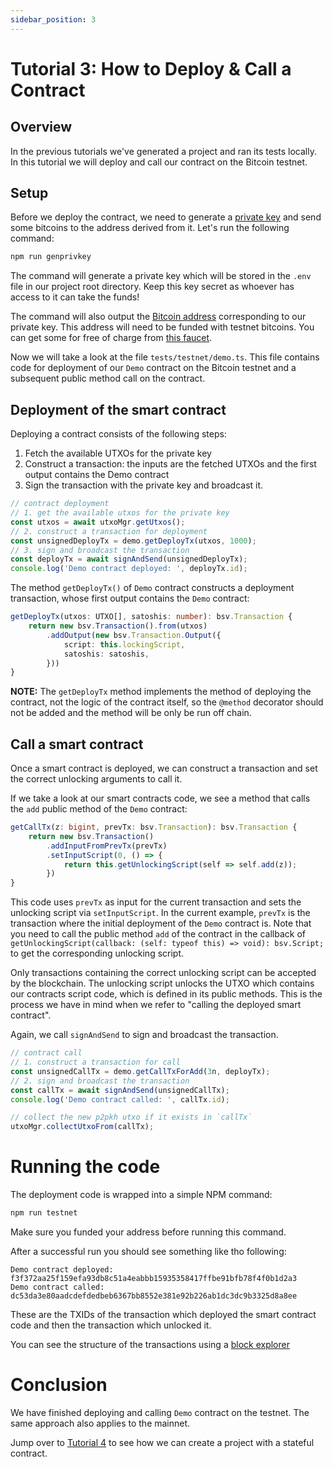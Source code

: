 ```yaml
---
sidebar_position: 3
---
```


# Tutorial 3: How to Deploy & Call a Contract

## Overview

In the previous tutorials we've generated a project and ran its tests locally. In this tutorial we will deploy and call our contract on the Bitcoin testnet.

## Setup

Before we deploy the contract, we need to generate a [private key](https://en.bitcoin.it/wiki/Private_key) and send some bitcoins to the address derived from it. Let's run the following command:

```sh
npm run genprivkey
```

The command will generate a private key which will be stored in the `.env` file in our project root directory. Keep this key secret as whoever has access to it can take the funds!

The command will also output the [Bitcoin address](https://wiki.bitcoinsv.io/index.php/Bitcoin_address) corresponding to our private key. This address will need to be funded with testnet bitcoins. You can get some for free of charge from [this faucet](https://scrypt.io/#faucet).

Now we will take a look at the file `tests/testnet/demo.ts`. This file contains code for deployment of our `Demo` contract on the Bitcoin testnet and a subsequent public method call on the contract.

## Deployment of the smart contract

Deploying a contract consists of the following steps:

1. Fetch the available UTXOs for the private key
2. Construct a transaction: the inputs are the fetched UTXOs and the first output contains the Demo contract
3. Sign the transaction with the private key and broadcast it.

```ts
// contract deployment
// 1. get the available utxos for the private key
const utxos = await utxoMgr.getUtxos();
// 2. construct a transaction for deployment
const unsignedDeployTx = demo.getDeployTx(utxos, 1000);
// 3. sign and broadcast the transaction
const deployTx = await signAndSend(unsignedDeployTx);
console.log('Demo contract deployed: ', deployTx.id);
```

The method `getDeployTx()` of `Demo` contract constructs a deployment transaction, whose first output contains the `Demo` contract:

```ts
getDeployTx(utxos: UTXO[], satoshis: number): bsv.Transaction {
    return new bsv.Transaction().from(utxos)
        .addOutput(new bsv.Transaction.Output({
            script: this.lockingScript,
            satoshis: satoshis,
        }))
}
```

**NOTE:** The `getDeployTx` method implements the method of deploying the contract, not the logic of the contract itself, so the `@method` decorator should not be added and the method will be only be run off chain.


## Call a smart contract

Once a smart contract is deployed, we can construct a transaction and set the correct unlocking arguments to call it.

If we take a look at our smart contracts code, we see a method that calls the `add` public method of the `Demo` contract:

```ts
getCallTx(z: bigint, prevTx: bsv.Transaction): bsv.Transaction {
    return new bsv.Transaction()
        .addInputFromPrevTx(prevTx)
        .setInputScript(0, () => {
            return this.getUnlockingScript(self => self.add(z));
        })
}
```

This code uses `prevTx` as input for the current transaction and sets the unlocking script via `setInputScript`. In the current example, `prevTx` is the transaction where the initial deployment of the `Demo` contract is. Note that you need to call the public method `add` of the contract in the callback of `getUnlockingScript(callback: (self: typeof this) => void): bsv.Script;` to get the corresponding unlocking script.

Only transactions containing the correct unlocking script can be accepted by the blockchain. The unlocking script unlocks the UTXO which contains our contracts script code, which is defined in its public methods. This is the process we have in mind when we refer to "calling the deployed smart contract".

Again, we call `signAndSend` to sign and broadcast the transaction.

```ts
// contract call
// 1. construct a transaction for call
const unsignedCallTx = demo.getCallTxForAdd(3n, deployTx);
// 2. sign and broadcast the transaction
const callTx = await signAndSend(unsignedCallTx);
console.log('Demo contract called: ', callTx.id);

// collect the new p2pkh utxo if it exists in `callTx`
utxoMgr.collectUtxoFrom(callTx);
```
# Running the code

The deployment code is wrapped into a simple NPM command:

```sh
npm run testnet
```

Make sure you funded your address before running this command.

After a successful run you should see something like tho following:
```
Demo contract deployed:  f3f372aa25f159efa93db8c51a4eabbb15935358417ffbe91bfb78f4f0b1d2a3
Demo contract called:  dc53da3e80aadcdefdedbeb6367bb8552e381e92b226ab1dc3dc9b3325d8a8ee
```

These are the TXIDs of the transaction which deployed the smart contract code and then the transaction which unlocked it.

You can see the structure of the transactions using a [block explorer](https://test.whatsonchain.com/tx/f3f372aa25f159efa93db8c51a4eabbb15935358417ffbe91bfb78f4f0b1d2a3)

# Conclusion

We have finished deploying and calling `Demo` contract on the testnet. The same approach also applies to the mainnet.

Jump over to [Tutorial 4](./stateful-contract.md) to see how we can create a project with a stateful contract.